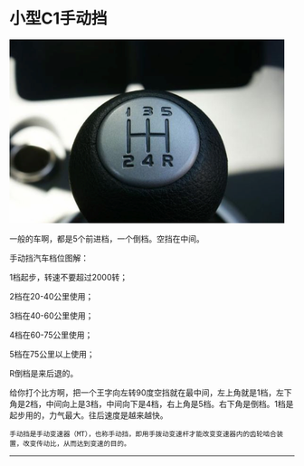# 小型C1手动挡

![1542890520982.png](image/1542890520982.png)


一般的车啊，都是5个前进档，一个倒档。空挡在中间。

手动挡汽车档位图解：

1档起步，转速不要超过2000转；

2档在20-40公里使用；

3档在40-60公里使用；

4档在60-75公里使用；

5档在75公里以上使用；

R倒档是来后退的。

给你打个比方啊，把一个王字向左转90度空挡就在最中间，左上角就是1档，左下角是2档，中间向上是3档，中间向下是4档，右上角是5档。右下角是倒档。1档是起步用的，力气最大。往后速度是越来越快。


```
手动挡是手动变速器（MT），也称手动挡，即用手拨动变速杆才能改变变速器内的齿轮啮合装置，改变传动比，从而达到变速的目的。
```



---
